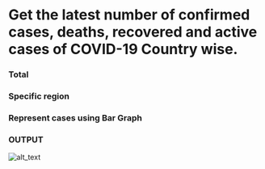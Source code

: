 # Get the latest number of confirmed cases, deaths, recovered and active cases of COVID-19 Country wise.
###  Total
###  Specific region
###  Represent cases using Bar Graph

### **OUTPUT**


![alt_text](https://github.com/sumyak/COVID-19/blob/master/task%201/Screenshot%20(267).png?raw=true)

